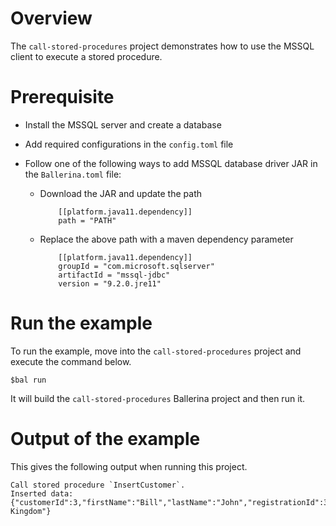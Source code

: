 # Overview

The `call-stored-procedures` project demonstrates how to use the MSSQL client to execute a stored procedure.

# Prerequisite

* Install the MSSQL server and create a database

* Add required configurations in the `config.toml` file

* Follow one of the following ways to add MSSQL database driver JAR in the `Ballerina.toml` file:
    * Download the JAR and update the path
        ```
            [[platform.java11.dependency]]
            path = "PATH"
        ```

    * Replace the above path with a maven dependency parameter
        ```
            [[platform.java11.dependency]]
            groupId = "com.microsoft.sqlserver"
            artifactId = "mssql-jdbc"
            version = "9.2.0.jre11"
        ```
# Run the example

To run the example, move into the `call-stored-procedures` project and execute the command below.

```
$bal run
```
It will build the `call-stored-procedures` Ballerina project and then run it.

# Output of the example

This gives the following output when running this project.

```ballerina
Call stored procedure `InsertCustomer`.
Inserted data: {"customerId":3,"firstName":"Bill","lastName":"John","registrationId":3,"creditLimit":5000.0,"country":"United Kingdom"}
```